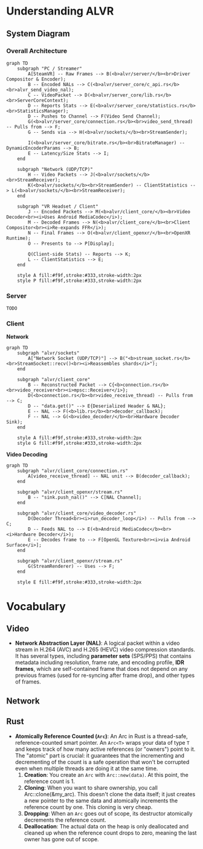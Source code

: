 # Understanding ALVR

## System Diagram

### Overall Architecture

```mermaid
graph TD
    subgraph "PC / Streamer"
        A[SteamVR] -- Raw Frames --> B(<b>alvr/server/</b><br>Driver Compositor & Encoder);
        B -- Encoded NALs --> C(<b>alvr/server_core/c_api.rs</b><br>alvr_send_video_nal);
        C -- VideoPacket --> D(<b>alvr/server_core/lib.rs</b><br>ServerCoreContext);
        D -- Reports Stats --> E(<b>alvr/server_core/statistics.rs</b><br>StatisticsManager);
        D -- Pushes to Channel --> F(Video Send Channel);
        G(<b>alvr/server_core/connection.rs</b><br>video_send_thread) -- Pulls from --> F;
        G -- Sends via --> H(<b>alvr/sockets/</b><br>StreamSender);

        I(<b>alvr/server_core/bitrate.rs</b><br>BitrateManager) -- DynamicEncoderParams --> B;
        E -- Latency/Size Stats --> I;
    end

    subgraph "Network (UDP/TCP)"
        H -- Video Packets --> J(<b>alvr/sockets/</b><br>StreamReceiver);
        K(<b>alvr/sockets/</b><br>StreamSender) -- ClientStatistics --> L(<b>alvr/sockets/</b><br>StreamReceiver);
    end

    subgraph "VR Headset / Client"
        J -- Encoded Packets --> M(<b>alvr/client_core/</b><br>Video Decoder<br><i>Uses Android MediaCodec</i>);
        M -- Decoded Frames --> N(<b>alvr/client_core/</b><br>Client Compositor<br><i>Re-expands FFR</i>);
        N -- Final Frames --> O(<b>alvr/client_openxr/</b><br>OpenXR Runtime);
        O -- Presents to --> P[Display];

        Q(Client-side Stats) -- Reports --> K;
        L -- ClientStatistics --> E;
    end

    style A fill:#f9f,stroke:#333,stroke-width:2px
    style P fill:#f9f,stroke:#333,stroke-width:2px
```

### Server

`TODO`

### Client

**Network**

```mermaid
graph TD
    subgraph "alvr/sockets"
        A["Network Socket (UDP/TCP)"] --> B("<b>stream_socket.rs</b><br>StreamSocket::recv()<br><i>Reassembles shards</i>");
    end

    subgraph "alvr/client_core"
        B -- Reconstructed Packet --> C{<b>connection.rs</b><br>video_receiver<br><i>mpsc::Receiver</i>};
        D(<b>connection.rs</b><br>video_receive_thread) -- Pulls from --> C;
        D -- "data.get()" --> E{Deserialized Header & NAL};
        E -- NAL --> F(<b>lib.rs</b><br>decoder_callback);
        F -- NAL --> G(<b>video_decoder/</b><br>Hardware Decoder Sink);
    end

    style A fill:#f9f,stroke:#333,stroke-width:2px
    style G fill:#f9f,stroke:#333,stroke-width:2px
```

**Video Decoding**

```mermaid
graph TD
    subgraph "alvr/client_core/connection.rs"
        A[video_receive_thread] -- NAL unit --> B(decoder_callback);
    end

    subgraph "alvr/client_openxr/stream.rs"
        B -- "sink.push_nal()" --> C[NAL Channel];
    end

    subgraph "alvr/client_core/video_decoder.rs"
        D(Decoder Thread<br><i>run_decoder_loop</i>) -- Pulls from --> C;
        D -- Feeds NAL to --> E(<b>Android MediaCodec</b><br><i>Hardware Decoder</i>);
        E -- Decodes frame to --> F[OpenGL Texture<br><i>via Android Surface</i>];
    end

    subgraph "alvr/client_openxr/stream.rs"
        G(StreamRenderer) -- Uses --> F;
    end

    style E fill:#f9f,stroke:#333,stroke-width:2px
```

# Vocabulary

## Video

- **Network Abstraction Layer (NAL)**: A logical packet within a video stream in H.264 (AVC) and H.265 (HEVC) video compression standards. It has several types, including **parameter sets** (SPS/PPS) that contains metadata including resolution, frame rate, and encoding profile, **IDR frames**, which are self-contained frame that does not depend on any previous frames (used for re-syncing after frame drop), and other types of frames. 

## Network


## Rust
- **Atomically Reference Counted (`Arc`)**: An Arc in Rust is a thread-safe, reference-counted smart pointer. An `Arc<T>` wraps your data of type `T` and keeps track of how many active references (or "owners") point to it. The "atomic" part is crucial: it guarantees that the incrementing and decrementing of the count is a safe operation that won't be corrupted even when multiple threads are doing it at the same time.
  1. **Creation**: You create an `Arc` with `Arc::new(data)`. At this point, the reference count is 1.
  2. **Cloning**: When you want to share ownership, you call Arc::clone(&my_arc). This doesn't clone the data itself; it just creates a new pointer to the same data and atomically increments the reference count by one. This cloning is very cheap.
  3. **Dropping**: When an `Arc` goes out of scope, its destructor atomically decrements the reference count.
  4. **Deallocation**: The actual data on the heap is only deallocated and cleaned up when the reference count drops to zero, meaning the last owner has gone out of scope.

